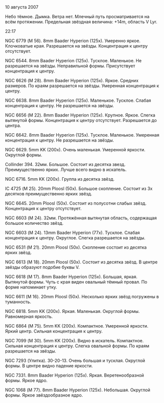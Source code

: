 10 августа 2007

Небо тёмное. Дымка. Ветра нет. Млечный путь просматривается на всём протяжении. Предельная звёздная величина: +14m, область V Lyr.

22:17

NGC 6779 (М 56). 8mm Baader Hyperion (125x). Умеренно яркое. Клочковатые края. Разрешается на звёзды. Концентрация к центру отсутствует.

NGC 6544. 8mm Baader Hyperion (125x). Тусклое. Маленькое. Не разрешается на звёзды. Неправильной формы. Присутствует концентрация к центру.

NGC 6626 (М 28). 8mm Baader Hyperion (125x). Яркое. Средних размеров. По краям разрешается на звёзды. Умеренная концентрация к центру.

NGC 6638. 8mm Baader Hyperion (125x). Маленькое. Тусклое. Слабая концентрация к центру. Не разрешается на звёзды.

NGC 6656 (М 22). 8mm Baader Hyperion (125x). Крупное. Яркое. Слегка вытянутой формы. Концентрация к центру отсутствует. Разрешается до центра.

NGC 6642. 8mm Baader Hyperion (125x). Тусклое. Маленькое. Умеренная концентрация к центру. Не разрешается на звёзды.

NGC 6629. 5mm KK (200x). Очень маленькая. Умеренной яркости. Округлой формы.

Collinder 394. 32мм. Большое. Состоит из десятка звезд. Преимущественно ярких. Лучше всего видно в искатель.

NGC 6716. 5mm KK (200x). Группа из десятка звёзд.

IC 4725 (М 25). 20mm Ploosl (50x). Большое скопление. Состоит из 3х десятков преимущественно ярких звёзд.

NGC 6645. 20mm Ploosl (50x). Состоит из полусотни слабых звёзд. Концентрация к центру отсутствует.

NGC 6603 (М 24). 32мм. Протяжённая вытянутая область, содержащая большое количество звёзд.

NGC 6603 (М 24). 13mm Baader Hyperion (77x). Тусклое. Слабая концентрация к центру. Округлое. Слегка разрешается на звёзды.

NGC 6531 (М 21). 20mm Ploosl (50x). Скопление состоит из десятка ярких звёзд.

NGC 6613 (М 18). 20mm Ploosl (50x). Состоит из десятка звёзд. В центре звёзды образуют подобие буквы V.

NGC 6618 (М 17). 8mm Baader Hyperion (125x). Большая, яркая. Вытянутой формы. Чуть с края виден овальный тёмный провал. По форме напоминает утку.

NGC 6611 (М 16). 20mm Ploosl (50x). Несколько ярких звёзд погружены в туманность.

NGC 6818. 5mm KK (200x). Яркая. Маленькая. Округлой формы. Равномерная яркость.

NGC 6864 (М 75). 5mm KK (200x). Компактное. Умеренной яркости. Яркий центр. Сильная концентрация к центру.

NGC 7099 (М 30). 5mm KK (200x). Видно в искатель. Компактное. Сильная концентрация к центру. Слегка овальной формы. По краям разрешается на звёзды.

NGC 7293 (Улитка). 30-20-13. Очень большая и тусклая. Округлой формы. В центре видно падение яркости.

NGC 7331. 8mm Baader Hyperion (125x). Яркая. Веретенообразной формы. Яркое ядро.

NGC 1068 (М 77). 8mm Baader Hyperion (125x). Небольшая. Округлой формы. Яркое звёздообразное ядро.
